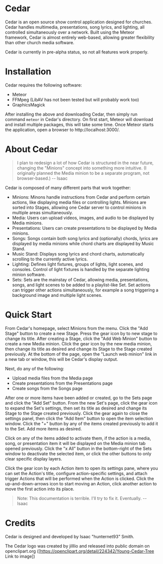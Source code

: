 Cedar
===========

Cedar is an open source show control application designed for churches. Cedar handles multimedia, presentations, song lyrics, and lighting, all controlled simultaneously over a network. Built using the Meteor framework, Cedar is almost entirely web-based, allowing greater flexibility than other church media software.

Cedar is currently in pre-alpha status, so not all features work properly.

Installation
============

Cedar requires the following software:

* Meteor
* FFMpeg (LibAV has not been tested but will probably work too)
* GraphicsMagick

After installing the above and downloading Cedar, then simply run command `meteor` in Cedar's directory. On first start, Meteor will download and install multiple packages, this will take some time. Once Meteor starts the application, open a browser to http://localhost:3000/.

About Cedar
===========

> I plan to redesign a lot of how Cedar is structured in the near future, changing the "Minions" concept into something more intuitive. (I originally planned the Media minion to be a separate program, not browser-based.) -- Isaac

Cedar is composed of many different parts that work together:

  * Minions: Minons handle instructions from Cedar and perform certain actions, like displaying media files or controlling lights. Minions are sorted into Stages, allowing one Cedar server to control minions in multiple areas simultaneously.
  * Media: Users can upload videos, images, and audio to be displayed by Media minions.
  * Presentations: Users can create presentations to be displayed by Media minions.
  * Songs: Songs contain both song lyrics and (optionally) chords, lyrics are displayed by media minions while chord charts are displayed by Music Stand.
  * Music Stand: Displays song lyrics and chord charts, automatically scrolling to the currently active lyrics.
  * Lighting: Defines light fixtures, groups of lights, light scenes, and consoles. Control of light fixtures is handled by the separate lighting minion software.
  * Sets: Sets are the mainstay of Cedar, allowing media, presentations, songs, and light scenes to be added to a playlist-like Set. Set actions can trigger other actions simultaneously, for example a song triggering a background image and multiple light scenes.

Quick Start
===========

From Cedar's homepage, select Minions from the menu. Click the "Add Stage" button to create a new Stage. Press the gear icon by to new stage to change its title. After creating a Stage, click the "Add Web Minion" button to create a new Media minion. Click the gear icon by the new media minion, then change its title as desired and change its Stage to the Stage created previously. At the bottom of the page, open the "Launch web minion" link in a new tab or window, this will be Cedar's display output.

Next, do any of the following:
  * Upload media files from the Media page
  * Create presentations from the Presentations page
  * Create songs from the Songs page

After one or more items have been added or created, go to the Sets page and click the "Add Set" button. From the new Set's page, click the gear icon to expand the Set's settings, then set its title as desired and change its Stage to the Stage created previously. Click the gear again to close the settings panel, then click the "Add Item" button to open the item selection window. Click the "+" button by any of the items created previously to add it to the Set. Add more items as desired.

Click on any of the items added to activate them, if the action is a media, song, or presentation item it will be displayed on the Media minion tab opened previously. Click the "x All" button in the bottom-right of the Sets window to deactivate the selected item, or click the other buttons to only clear specific display layers.

Click the gear icon by each Action item to open its settings pane, where you can set the Action's title, configure action-specific settings, and attach trigger Actions that will be performed when the Action is clicked. Click the up-and-down-arrows icon to start moving an Action, click another action to move the first action into its place.

> Note: This documentation is terrible. I'll try to fix it. Eventually. -- Isaac

Credits
=======

Cedar is designed and developed by Isaac "hunternet93" Smith.

The Cedar logo was created by jilllio and released into public domain on openclipart.org ([https://openclipart.org/detail/224342/Young-Cedar-Tree Link to image])
